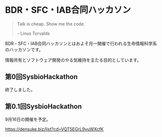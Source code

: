 # BDR・SFC・IAB合同ハッカソン

> Talk is cheap. Show me the code.
>
> \- Linus Torvalds

BDR・SFC・IAB合同ハッカソンとはおよそ月一開催で行われる生命情報科学系のハッカソンです。

情報共有とソフトウェア開発のやる気維持を主たる目的としています。

## 第0回SysbioHackathon

終了しました。

## 第0.1回SysbioHackathon

9月16日の開催を予定。

https://densuke.biz/list?cd=VQT5EGrL9vuWXcfK
